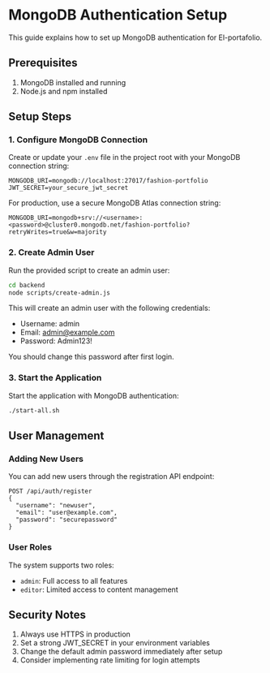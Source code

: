 # MongoDB Authentication Setup

This guide explains how to set up MongoDB authentication for El-portafolio.

## Prerequisites

1. MongoDB installed and running
2. Node.js and npm installed

## Setup Steps

### 1. Configure MongoDB Connection

Create or update your `.env` file in the project root with your MongoDB connection string:

```
MONGODB_URI=mongodb://localhost:27017/fashion-portfolio
JWT_SECRET=your_secure_jwt_secret
```

For production, use a secure MongoDB Atlas connection string:

```
MONGODB_URI=mongodb+srv://<username>:<password>@cluster0.mongodb.net/fashion-portfolio?retryWrites=true&w=majority
```

### 2. Create Admin User

Run the provided script to create an admin user:

```bash
cd backend
node scripts/create-admin.js
```

This will create an admin user with the following credentials:
- Username: admin
- Email: admin@example.com
- Password: Admin123!

You should change this password after first login.

### 3. Start the Application

Start the application with MongoDB authentication:

```bash
./start-all.sh
```

## User Management

### Adding New Users

You can add new users through the registration API endpoint:

```
POST /api/auth/register
{
  "username": "newuser",
  "email": "user@example.com",
  "password": "securepassword"
}
```

### User Roles

The system supports two roles:
- `admin`: Full access to all features
- `editor`: Limited access to content management

## Security Notes

1. Always use HTTPS in production
2. Set a strong JWT_SECRET in your environment variables
3. Change the default admin password immediately after setup
4. Consider implementing rate limiting for login attempts